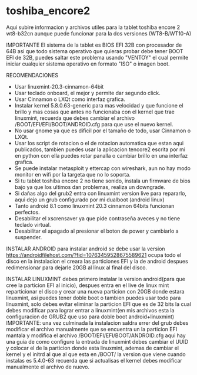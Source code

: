 # toshiba_encore2

Aqui subire informacion y archivos utiles para la tablet toshiba encore 2 wt8-b32cn aunque puede funcionar para la dos versiones  (WT8-B/WT10-A)

IMPORTANTE
El sistema de la tablet es BIOS EFI 32B con procesador de 64B asi que todo sistema operativo que quieras probar debe tener BOOT EFI de 32B, puedes saltar este problema usando "VENTOY" el cual permite iniciar cualquier sistema operativo en formato "ISO" o imagen boot.

RECOMENDACIONES
- Usar linuxmint-20.3-cinnamon-64bit
- Usar teclado onboard, el mejor y permite dar segundo click.
- Usar Cinnamon o LXQt  como interfaz grafica.
- Instalar kernel 5.8.0.63-generic para mas velocidad y que funcione el brillo y mas cosas que antes no funcionaba con el kernel que trae linuxmint, recuerda que debes cambiar el archivo /BOOT/EFI/EFI/BOOT/ANDROID.cfg para que use el nuevo kernel.
- No usar gnome ya que es dificil por el tamaño de todo, usar Cinnamon o LXQt.
- Usar los script de rotacion o el de rotacion automatica que estan aqui publicados, tambien puedes usar la aplicacion tencore2 escrita por mi en python con ella puedes rotar panalla o cambiar brillo en una interfaz grafica.
- Se puede instalar metasploit y ettercap con wireshark, aun no hay modo monitor en wifi por la targeta que no lo soporta.
- Si tu tablet toshiba encore 2 no tiene sonido, instala un firmware de bios bajo ya que los ultimos dan problemas, realiza un downgrade.
- Si dañas algo del grub2 entra con linuxmint version live para repararlo, aqui dejo un grub configurado por mi dualboot (android linux)
- Tanto android 8.1 como linuxmint 20.3 cinnamon 64bits funcionan perfectos.
- Desabilitar el xscrensaver ya que pide contraseña aveces y no tiene teclado virtual.
- Desabilitar el apagado al presionar el boton de power y cambiarlo a suspender.

INSTALAR ANDROID
para instalar android se debe usar la version https://androidfilehost.com/?fid=10763459528675589621
ocupa todo el disco en la instalacion el creara las particiones EFI y la de android despues redimensionar para dejarle 20GB al linux al final del disco.

INSTALAR LINUXMINT
debes primero instalar la version android(para que cree la particion EFI al inicio), despues entra en el live de linux mint reparticionar el disco y crear una nueva particion con 20GB donde estara linuxmint, asi puedes tener doble boot o tambien puedes usar todo para linuxmint, solo debes evitar eliminar la particion EFI que es de 32 bits la cual debes modificar para lograr entrar a linuxmint(en mis archivos esta la configuracion de GRUB2 que uso para doble boot android+linuxmint)
IMPORTANTE: una vez culminada la instalacion saldra errer del grub debes modificar el archivo manualmente que se encuentra un la particion EFI mantala y modifica el archivo /BOOT/EFI/EFI/BOOT/ANDROID.cfg aqui hay una guia de como configure la entrada de linuxmint debes cambiar el UUID y colocar el de la particion donde esta linuxmint, ademas de cambiar el kernel y el initrd al que al que esta en /BOOT/ la version que viene cuando instalas es 5.4.0-63 recuerda que si actualisas el kernel debes modificar manualmente el archivo de nuevo.

